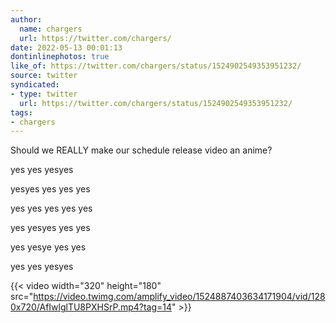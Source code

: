 ```yaml
---
author:
  name: chargers
  url: https://twitter.com/chargers/
date: 2022-05-13 00:01:13
dontinlinephotos: true
like_of: https://twitter.com/chargers/status/1524902549353951232/
source: twitter
syndicated:
- type: twitter
  url: https://twitter.com/chargers/status/1524902549353951232/
tags:
- chargers
---
```


Should we REALLY make our schedule release video an anime?



yes          yes          yesyes

yesyes    yes      yes         yes

yes  yes  yes     yes           yes

yes    yesyes     yes           yes

yes      yesye      yes        yes

yes          yes           yesyes 

{{< video width="320" height="180" src="https://video.twimg.com/amplify_video/1524887403634171904/vid/1280x720/AfIwlglTU8PXHSrP.mp4?tag=14" >}}